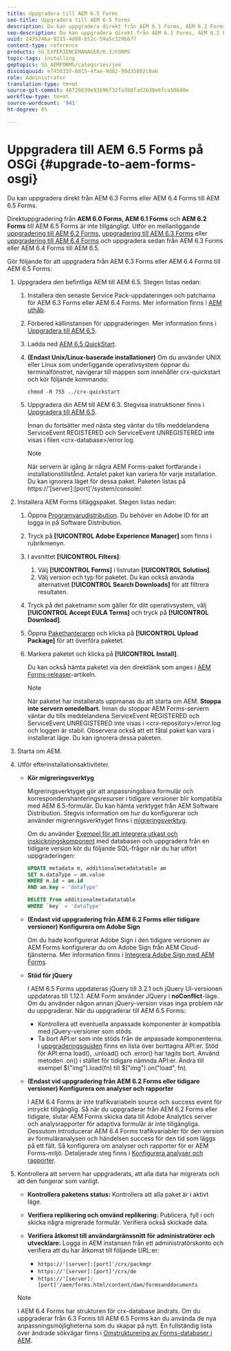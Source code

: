```yaml
---
title: Uppgradera till AEM 6.5 Forms
seo-title: Uppgradera till AEM 6.5 Forms
description: Du kan uppgradera direkt från AEM 6.1 Forms, AEM 6.2 Forms och LiveCycle ES4 SP1 till AEM 6.3 Forms.
seo-description: Du kan uppgradera direkt från AEM 6.1 Forms, AEM 6.2 Forms och LiveCycle ES4 SP1 till AEM 6.3 Forms.
uuid: 1435246a-9215-4d88-b52c-59a5c329bb77
content-type: reference
products: SG_EXPERIENCEMANAGER/6.3/FORMS
topic-tags: installing
geptopics: SG_AEMFORMS/categories/jee
discoiquuid: e745033f-8015-4fae-9d82-99d35802c0a6
role: Administrator
translation-type: tm+mt
source-git-commit: 48726639e93696f32fa368fad2630e6fca50640e
workflow-type: tm+mt
source-wordcount: '941'
ht-degree: 0%

---
```



# Uppgradera till AEM 6.5 Forms på OSGi {#upgrade-to-aem-forms-osgi}

Du kan uppgradera direkt från AEM 6.3 Forms eller AEM 6.4 Forms till AEM 6.5 Forms.

Direktuppgradering från **AEM 6.0 Forms, AEM 6.1 Forms** och **AEM 6.2 Forms** till AEM 6.5 Forms är inte tillgängligt. Utför en mellanliggande [uppgradering till AEM 6.2 Forms](https://helpx.adobe.com/experience-manager/6-2/forms/using/upgrade.html), [uppgradering till AEM 6.3 Forms](https://helpx.adobe.com/experience-manager/6-3/forms/using/upgrade.html) eller [uppgradering till AEM 6.4 Forms](/help/forms/using/upgrade.md) och uppgradera sedan från AEM 6.3 Forms eller AEM 6.4 Forms till AEM 6.5.

Gör följande för att uppgradera från AEM 6.3 Forms eller AEM 6.4 Forms till AEM 6.5 Forms:

1. Uppgradera den befintliga AEM till AEM 6.5. Stegen listas nedan:

   1. Installera den senaste Service Pack-uppdateringen och patcharna för AEM 6.3 Forms eller AEM 6.4 Forms. Mer information finns i [AEM uthåb](https://helpx.adobe.com/experience-manager/aem-releases-updates.html).
   1. Förbered källinstansen för uppgraderingen. Mer information finns i [Uppgradera till AEM 6.5](/help/sites-deploying/upgrade.md).
   1. Ladda ned [AEM 6.5 QuickStart](/help/sites-deploying/deploy.md#getting%20the%20software).
   1. **(Endast Unix/Linux-baserade installationer)** Om du använder UNIX eller Linux som underliggande operativsystem öppnar du terminalfönstret, navigerar till mappen som innehåller crx-quickstart och kör följande kommando:

      `chmod -R 755 ../crx-quickstart`

   1. Uppgradera din AEM till AEM 6.3. Stegvisa instruktioner finns i [Uppgradera till AEM 6.5](/help/sites-deploying/upgrade.md).

      Innan du fortsätter med nästa steg väntar du tills meddelandena ServiceEvent REGISTERED och ServiceEvent UNREGISTERED inte visas i filen &lt;crx-database>/error.log.

      >[!NOTE]
      >
      >När servern är igång är några AEM Forms-paket fortfarande i installationstillstånd. Antalet paket kan variera för varje installation. Du kan ignorera läget för dessa paket. Paketen listas på https://&#39;[server]:[port]&#39;/system/console/.

1. Installera AEM Forms tilläggspaket. Stegen listas nedan:

   1. Öppna [Programvarudistribution](https://experience.adobe.com/downloads). Du behöver en Adobe ID för att logga in på Software Distribution.
   1. Tryck på **[!UICONTROL Adobe Experience Manager]** som finns i rubrikmenyn.
   1. I avsnittet **[!UICONTROL Filters]**:
      1. Välj **[!UICONTROL Forms]** i listrutan **[!UICONTROL Solution]**.
      1. Välj version och typ för paketet. Du kan också använda alternativet **[!UICONTROL Search Downloads]** för att filtrera resultaten.
   1. Tryck på det paketnamn som gäller för ditt operativsystem, välj **[!UICONTROL Accept EULA Terms]** och tryck på **[!UICONTROL Download]**.
   1. Öppna [Pakethanteraren](https://docs.adobe.com/content/help/en/experience-manager-65/administering/contentmanagement/package-manager.html) och klicka på **[!UICONTROL Upload Package]** för att överföra paketet.
   1. Markera paketet och klicka på **[!UICONTROL Install]**.

      Du kan också hämta paketet via den direktlänk som anges i [AEM Forms-releaser](https://helpx.adobe.com/aem-forms/kb/aem-forms-releases.html)-artikeln.

      >[!NOTE]
      >
      >När paketet har installerats uppmanas du att starta om AEM. **Stoppa inte servern omedelbart.** Innan du stoppar AEM Forms-servern väntar du tills meddelandena ServiceEvent REGISTERED och ServiceEvent UNREGISTERED inte visas i  &lt;crx-repository>/error.log och loggen är stabil. Observera också att ett fåtal paket kan vara i installerat läge. Du kan ignorera dessa paketen.

1. Starta om AEM.

1. Utför efterinstallationsaktiviteter.

   * **Kör migreringsverktyg**

      Migreringsverktyget gör att anpassningsbara formulär och korrespondenshanteringsresurser i tidigare versioner blir kompatibla med AEM 6.5-formulär. Du kan hämta verktyget från AEM Software Distribution. Stegvis information om hur du konfigurerar och använder migreringsverktyget finns i [migreringsverktyg](../../forms/using/migration-utility.md).

      Om du använder [Exempel för att integrera utkast och inskickningskomponent](https://helpx.adobe.com/experience-manager/6-3/forms/using/integrate-draft-submission-database.html) med databasen och uppgradera från en tidigare version kör du följande SQL-frågor när du har utfört uppgraderingen:

      ```sql
      UPDATE metadata m, additionalmetadatatable am
      SET m.dataType = am.value
      WHERE m.id = am.id
      AND am.key = 'dataType'
      ```

      ```sql
      DELETE from additionalmetadatatable
      WHERE `key` = 'dataType'
      ```

   * **(Endast vid uppgradering från AEM 6.2 Forms eller tidigare versioner) Konfigurera om Adobe Sign**

      Om du hade konfigurerat Adobe Sign i den tidigare versionen av AEM Forms konfigurerar du om Adobe Sign från AEM Cloud-tjänsterna. Mer information finns i [Integrera Adobe Sign med AEM Forms](../../forms/using/adobe-sign-integration-adaptive-forms.md).

   * **Stöd för jQuery**

      I AEM 6.5 Forms uppdateras jQuery till 3.2.1 och jQuery UI-versionen uppdateras till 1.12.1. AEM Form använder JQuery i **noConflict**-läge. Om du använder någon annan jQuery-version visas inga problem när du uppgraderar. När du uppgraderar till AEM 6.5 Forms:

      * Kontrollera att eventuella anpassade komponenter är kompatibla med jQuery-versioner som stöds.
      * Ta bort API:er som inte stöds från de anpassade komponenterna. I [uppgraderingsguiden](https://jquery.com/upgrade-guide/3.0/) finns en lista över borttagna API:er. Stöd för API:erna load(), .unload() och .error() har tagits bort. Använd metoden .on() i stället för tidigare nämnda API:er. Ändra till exempel $(&quot;img&quot;).load(fn) till $(&quot;img&quot;).on(&quot;load&quot;, fn).
   * **(Endast vid uppgradering från AEM 6.2 Forms eller tidigare versioner) Konfigurera om analyser och rapporter**

      I AEM 6.4 Forms är inte trafikvariabeln source och success event för intryckt tillgänglig. Så när du uppgraderar från AEM 6.2 Forms eller tidigare, slutar AEM Forms skicka data till Adobe Analytics server och analysrapporter för adaptiva formulär är inte tillgängliga. Dessutom introducerar AEM 6.4 Forms trafikvariabler för den version av formuläranalysen och händelsen success för den tid som läggs på ett fält. Så konfigurera om analyser och rapporter för er AEM Forms-miljö. Detaljerade steg finns i [Konfigurera analyser och rapporter](../../forms/using/configure-analytics-forms-documents.md).


1. Kontrollera att servern har uppgraderats, att alla data har migrerats och att den fungerar som vanligt.

   * **Kontrollera paketens status:** Kontrollera att alla paket är i aktivt läge.
   * **Verifiera replikering och omvänd replikering:** Publicera, fyll i och skicka några migrerade formulär. Verifiera också skickade data.
   * **Verifiera åtkomst till användargränssnitt för administratörer och utvecklare:** Logga in AEM instansen från ett administratörskonto och verifiera att du har åtkomst till följande URL:er:

      * `https://'[server]:[port]'/crx/packmgr`
      * `https://'[server]:[port]'/crx/de`
      * `https://'[server]:[port]'/aem/forms.html/content/dam/formsanddocuments`

   >[!NOTE]
   I AEM 6.4 Forms har strukturen för crx-database ändrats. Om du uppgraderar från 6.3 Forms till AEM 6.5 Forms kan du använda de nya anpassningsmöjligheterna som du skapar på nytt. En fullständig lista över ändrade sökvägar finns i [Omstrukturering av Forms-databaser i AEM](/help/sites-deploying/forms-repository-restructuring-in-aem-6-5.md).

